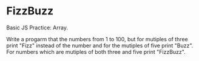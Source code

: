 # FizzBuzz

Basic JS Practice: Array. 

Write a progarm that the numbers from 1 to 100, 
but for mutiples of three print "Fizz" instead of the number and for the mutiples of five print "Buzz". 
For numbers which are mutiples of both three and five print "FizzBuzz".
